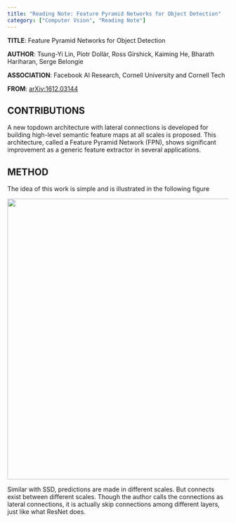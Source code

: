 ```yaml
---
title: "Reading Note: Feature Pyramid Networks for Object Detection"
category: ["Computer Vsion", "Reading Note"]
---
```


**TITLE**: Feature Pyramid Networks for Object Detection

**AUTHOR**: Tsung-Yi Lin, Piotr Dollár, Ross Girshick, Kaiming He, Bharath Hariharan, Serge Belongie

**ASSOCIATION**: Facebook AI Research, Cornell University and Cornell Tech

**FROM**: [arXiv:1612.03144](https://arxiv.org/abs/1612.03144)

## CONTRIBUTIONS ##

A new topdown architecture with lateral connections is developed for building high-level semantic feature maps at all scales is proposed. This architecture, called a Feature Pyramid Network (FPN), shows significant improvement as a generic feature extractor in several applications.

## METHOD ##

The idea of this work is simple and is illustrated in the following figure

<img class="img-responsive center-block" src="https://raw.githubusercontent.com/joshua19881228/my_blogs/master/Computer_Vision/Reading_Note/figures/FPN.jpg" alt="" width="640"/>

Similar with SSD, predictions are made in different scales. But connects exist between different scales. Though the author calls the connections as lateral connections, it is actually skip connections among different layers, just like what ResNet does.

